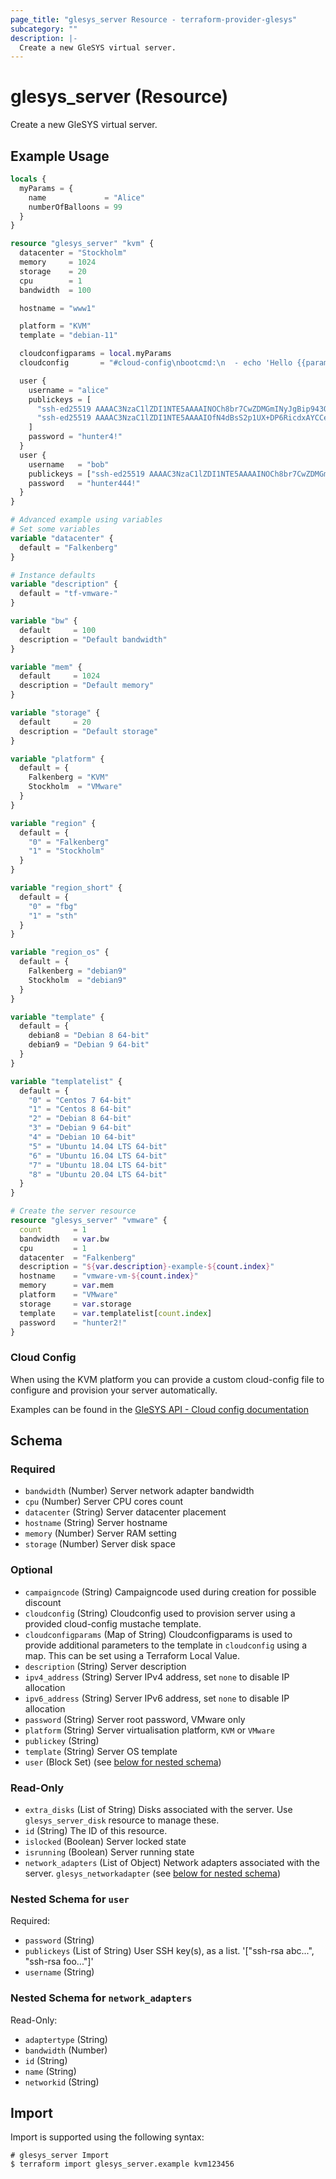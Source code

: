```yaml
---
page_title: "glesys_server Resource - terraform-provider-glesys"
subcategory: ""
description: |-
  Create a new GleSYS virtual server.
---
```

# glesys_server (Resource)
Create a new GleSYS virtual server.
## Example Usage
```terraform
locals {
  myParams = {
    name             = "Alice"
    numberOfBalloons = 99
  }
}

resource "glesys_server" "kvm" {
  datacenter = "Stockholm"
  memory     = 1024
  storage    = 20
  cpu        = 1
  bandwidth  = 100

  hostname = "www1"

  platform = "KVM"
  template = "debian-11"

  cloudconfigparams = local.myParams
  cloudconfig       = "#cloud-config\nbootcmd:\n  - echo 'Hello {{params.name}}!'"

  user {
    username = "alice"
    publickeys = [
      "ssh-ed25519 AAAAC3NzaC1lZDI1NTE5AAAAINOCh8br7CwZDMGmINyJgBip943QXgkf7XdXrDMJf5Dl alice@example.com",
      "ssh-ed25519 AAAAC3NzaC1lZDI1NTE5AAAAIOfN4dBsS2p1UX+DP6RicdxAYCCeRK8mzCldCS0W9A+5 alice@ws.example.com"
    ]
    password = "hunter4!"
  }
  user {
    username   = "bob"
    publickeys = ["ssh-ed25519 AAAAC3NzaC1lZDI1NTE5AAAAINOCh8br7CwZDMGmINyJgBip943QXgkf7XdXrDMJf5Dl bob@example.com"]
    password   = "hunter444!"
  }
}

# Advanced example using variables
# Set some variables
variable "datacenter" {
  default = "Falkenberg"
}

# Instance defaults
variable "description" {
  default = "tf-vmware-"
}

variable "bw" {
  default     = 100
  description = "Default bandwidth"
}

variable "mem" {
  default     = 1024
  description = "Default memory"
}

variable "storage" {
  default     = 20
  description = "Default storage"
}

variable "platform" {
  default = {
    Falkenberg = "KVM"
    Stockholm  = "VMware"
  }
}

variable "region" {
  default = {
    "0" = "Falkenberg"
    "1" = "Stockholm"
  }
}

variable "region_short" {
  default = {
    "0" = "fbg"
    "1" = "sth"
  }
}

variable "region_os" {
  default = {
    Falkenberg = "debian9"
    Stockholm  = "debian9"
  }
}

variable "template" {
  default = {
    debian8 = "Debian 8 64-bit"
    debian9 = "Debian 9 64-bit"
  }
}

variable "templatelist" {
  default = {
    "0" = "Centos 7 64-bit"
    "1" = "Centos 8 64-bit"
    "2" = "Debian 8 64-bit"
    "3" = "Debian 9 64-bit"
    "4" = "Debian 10 64-bit"
    "5" = "Ubuntu 14.04 LTS 64-bit"
    "6" = "Ubuntu 16.04 LTS 64-bit"
    "7" = "Ubuntu 18.04 LTS 64-bit"
    "8" = "Ubuntu 20.04 LTS 64-bit"
  }
}

# Create the server resource
resource "glesys_server" "vmware" {
  count       = 1
  bandwidth   = var.bw
  cpu         = 1
  datacenter  = "Falkenberg"
  description = "${var.description}-example-${count.index}"
  hostname    = "vmware-vm-${count.index}"
  memory      = var.mem
  platform    = "VMware"
  storage     = var.storage
  template    = var.templatelist[count.index]
  password    = "hunter2!"
}
```
### Cloud Config
When using the KVM platform you can provide a custom cloud-config file to configure and provision your server automatically.

Examples can be found in the [GleSYS API - Cloud config documentation](https://github.com/glesys/api-docs/wiki/Using-cloud-config-to-configure-you-KVM-server)

<!-- schema generated by tfplugindocs -->
## Schema

### Required

- `bandwidth` (Number) Server network adapter bandwidth
- `cpu` (Number) Server CPU cores count
- `datacenter` (String) Server datacenter placement
- `hostname` (String) Server hostname
- `memory` (Number) Server RAM setting
- `storage` (Number) Server disk space

### Optional

- `campaigncode` (String) Campaigncode used during creation for possible discount
- `cloudconfig` (String) Cloudconfig used to provision server using a provided cloud-config mustache template.
- `cloudconfigparams` (Map of String) Cloudconfigparams is used to provide additional parameters to the template in `cloudconfig` using a map. This can be set using a Terraform Local Value.
- `description` (String) Server description
- `ipv4_address` (String) Server IPv4 address, set `none` to disable IP allocation
- `ipv6_address` (String) Server IPv6 address, set `none` to disable IP allocation
- `password` (String) Server root password, VMware only
- `platform` (String) Server virtualisation platform, `KVM` or `VMware`
- `publickey` (String)
- `template` (String) Server OS template
- `user` (Block Set) (see [below for nested schema](#nestedblock--user))

### Read-Only

- `extra_disks` (List of String) Disks associated with the server. Use `glesys_server_disk` resource to manage these.
- `id` (String) The ID of this resource.
- `islocked` (Boolean) Server locked state
- `isrunning` (Boolean) Server running state
- `network_adapters` (List of Object) Network adapters associated with the server. `glesys_networkadapter` (see [below for nested schema](#nestedatt--network_adapters))


<a id="nestedblock--user"></a>
### Nested Schema for `user`

Required:

- `password` (String)
- `publickeys` (List of String) User SSH key(s), as a list. '["ssh-rsa abc...", "ssh-rsa foo..."]'
- `username` (String)


<a id="nestedatt--network_adapters"></a>
### Nested Schema for `network_adapters`

Read-Only:

- `adaptertype` (String)
- `bandwidth` (Number)
- `id` (String)
- `name` (String)
- `networkid` (String)
## Import
Import is supported using the following syntax:
```shell
# glesys_server Import
$ terraform import glesys_server.example kvm123456
```
